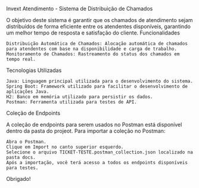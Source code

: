 Invext Atendimento - Sistema de Distribuição de Chamados

O objetivo deste sistema é garantir que os chamados de atendimento sejam distribuídos de forma eficiente entre os atendentes disponíveis, garantindo um melhor tempo de resposta e satisfação do cliente.
Funcionalidades

    Distribuição Automática de Chamados: Alocação automática de chamados para atendentes com base na disponibilidade e carga de trabalho.
    Monitoramento de Chamados: Rastreamento do status dos chamados em tempo real.

Tecnologias Utilizadas

    Java: Linguagem principal utilizada para o desenvolvimento do sistema.
    Spring Boot: Framework utilizado para facilitar o desenvolvimento de aplicações Java.
    H2: Banco em memória utilizado para persistir os dados.
    Postman: Ferramenta utilizada para testes de API.

Coleção de Endpoints

A coleção de endpoints para serem usados no Postman está disponível dentro da pasta do projeot. Para importar a coleção no Postman:

    Abra o Postman.
    Clique em Import no canto superior esquerdo.
    Selecione o arquivo TICKET-TESTE.postman_collection.json localizado na pasta docs.
    Após a importação, você terá acesso a todos os endpoints disponíveis para testes.

Obrigado!
